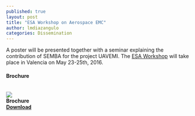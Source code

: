 ```yaml
---
published: true
layout: post
title: "ESA Workshop on Aerospace EMC"
author: lmdiazangulo
categories: Dissemination
---
```

<div class="post-content">
    <p>
        A poster will be presented together with a seminar explaining the contribution of SEMBA for the project UAVEMI. The <a href="https://congrexprojects.com/" target="_blank">ESA Workshop</a> will take place in Valencia on May 23-25th, 2016.
    </p>
    <h4>Brochure</h4>
    <br/>
    <div class="download-file">
        <div>
            <img src="{{ site.baseurl }}/images/pdf.svg">
        </div>
        <div>
            <strong>Brochure</strong><br/>
            <strong><a href="{{ site.baseurl }}/downloads/brochure.pdf">Download</a></strong>
        </div>
    </div>
</div>